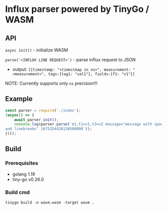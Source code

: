 # Influx parser powered by TinyGo / WASM

## API

`async init()` - initialize WASM

`parse('<INFLUX LINE REQUEST>')` - parse influx request to JSON

- output: `[{timestamp: "<timestmap in ns>", measurement: "<measurement>", tags:{tag1: "val1"}, fields:{f1: "v1"}]`

NOTE: Currently supports only `ns` precision!!!

## Example

```javascript
const parser = require('./index');
(async() => {
    await parser.init();
    console.log(parser.parse(`m1,t1=v1,t2=v2 message="message with spaces 
and linebreaks" 1675254420130588000`));
})();
```

## Build

### Prerequisites
- golang 1.19
- tiny-go v0.26.0

### Build cmd

`tinygo build -o wasm.wasm -target wasm .`
